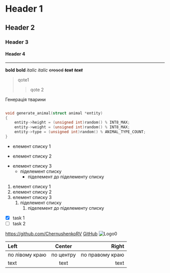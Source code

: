 # Header 1
## Header 2
### Header 3
#### Header 4
___
**bold**
__bold__
*italic*
_italic_
~~crosed~~
***~~text~~***
___~~text~~___
> qote1
>> qote 2


Генерація тварини

```C

void generate_animal(struct animal *entity)
{
	entity->height = (unsigned int)random() % INT8_MAX;
	entity->weight = (unsigned int)random() % INT8_MAX;
	entity->type = (unsigned int)random() % ANIMAL_TYPE_COUNT;
}

```

* елемент списку 1
- елемент списку 2
+ елемент списку 3
  + піделемент списку
    + піделемент до піделементу списку

1. елемент списку 1
2. елемент списку 2
3. елемент списку 3
    1. піделемент списку 
        1. піделемент до піделементу списку

- [x] task 1 
- [ ] task 2

https://github.com/ChernushenkoRV
[GitHub](https://github.com/ChernushenkoRV)
![Logo0](https://cdn4.iconfinder.com/data/icons/iconsimple-logotypes/512/github-512.png, "Logo")

|Left|Center|Right|
|:---|:----:|----:|
|по лівому краю|по центру|по правому краю|
|text|text|text|


